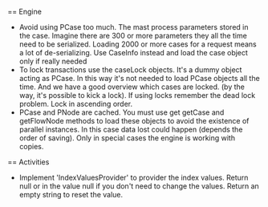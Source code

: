 
== Engine

* Avoid using PCase too much. The mast process parameters stored in the case. Imagine there are 300 or more parameters they all the time need to be serialized. Loading 2000 or more cases for a request means a lot of de-serializing. Use CaseInfo instead and load the case object only if really needed
* To lock transactions use the caseLock objects. It's a dummy object acting as PCase. In this way it's not needed to load PCase objects all the time. And we have a good overview which cases are locked. (by the way, it's possible to kick a lock). If using locks remember the dead lock problem. Lock in ascending order.
* PCase and PNode are cached. You must use get getCase and getFlowNode methods to load these objects to avoid the existence of parallel instances. In this case data lost could happen (depends the order of saving). Only in special cases the engine is working with copies.

== Activities
* Implement 'IndexValuesProvider' to provider the index values. Return null or in the value null if you don't need to change the values. Return an empty string to reset the value.
 